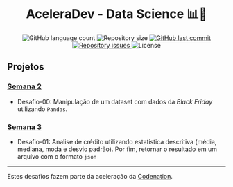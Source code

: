 <h1 align="center">
  AceleraDev - Data Science 📊🚀
</h1>

<p align="center">
  <img alt="GitHub language count" src="https://img.shields.io/github/languages/count/ivanferreirajr/aceleradev-ds">

  <img alt="Repository size" src="https://img.shields.io/github/repo-size/ivanferreirajr/aceleradev-ds">

  <a href="https://github.com/ivanferreirajr/be-the-hero/commits/master">
    <img alt="GitHub last commit" src="https://img.shields.io/github/last-commit/ivanferreirajr/aceleradev-ds">
  </a>

  <a href="https://github.com/ivanferreirajr/be-the-hero/issues">
    <img alt="Repository issues" src="https://img.shields.io/github/issues/ivanferreirajr/aceleradev-ds">
  </a>

  <img alt="License" src="https://img.shields.io/badge/license-MIT-brightgreen">
</p>


## Projetos

### [Semana 2](https://github.com/ivanferreirajr/aceleradev-ds)
- Desafio-00: Manipulação de um dataset com dados da *Black Friday* utilizando `Pandas`.

### [Semana 3](https://github.com/ivanferreirajr/aceleradev-ds/tree/master/desafio-01)
- Desafio-01: Analise de crédito utilizando estatística descritiva (média, mediana, moda e desvio padrão). Por fim, retornar o resultado em um arquivo com o formato `json` 


---
Estes desafios fazem parte da aceleração da [Codenation](https://www.codenation.dev/).
